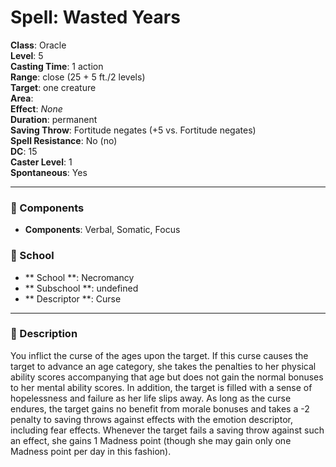
# Spell: Wasted Years
**Class**: Oracle  
**Level**: 5  
**Casting Time**: 1 action  
**Range**: close (25 + 5 ft./2 levels)  
**Target**: one creature  
**Area**:   
**Effect**: _None_  
**Duration**: permanent  
**Saving Throw**: Fortitude negates (+5 vs. Fortitude negates)  
**Spell Resistance**: No (no)  
**DC**: 15  
**Caster Level**: 1  
**Spontaneous**: Yes

---

### 🔮 Components
- **Components**: Verbal, Somatic, Focus

### 🏫 School
- ** School **: Necromancy
- ** Subschool **: undefined
- ** Descriptor **: Curse
---

### 📜 Description
You inflict the curse of the ages upon the target. If this curse causes the target to advance an age category, she takes the penalties to her physical ability scores accompanying that age but does not gain the normal bonuses to her mental ability scores. In addition, the target is filled with a sense of hopelessness and failure as her life slips away. As long as the curse endures, the target gains no benefit from morale bonuses and takes a -2 penalty to saving throws against effects with the emotion descriptor, including fear effects. Whenever the target fails a saving throw against such an effect, she gains 1 Madness point (though she may gain only one Madness point per day in this fashion).
